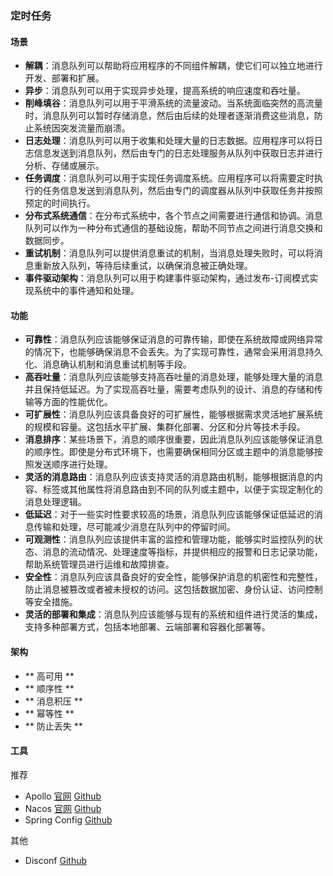 ### 定时任务
#### 场景
- **解耦**：消息队列可以帮助将应用程序的不同组件解耦，使它们可以独立地进行开发、部署和扩展。
- **异步**：消息队列可以用于实现异步处理，提高系统的响应速度和吞吐量。
- **削峰填谷**：消息队列可以用于平滑系统的流量波动。当系统面临突然的高流量时，消息队列可以暂时存储消息，然后由后续的处理者逐渐消费这些消息，防止系统因突发流量而崩溃。
- **日志处理**：消息队列可以用于收集和处理大量的日志数据。应用程序可以将日志信息发送到消息队列，然后由专门的日志处理服务从队列中获取日志并进行分析、存储或展示。
- **任务调度**：消息队列可以用于实现任务调度系统。应用程序可以将需要定时执行的任务信息发送到消息队列，然后由专门的调度器从队列中获取任务并按照预定的时间执行。
- **分布式系统通信**：在分布式系统中，各个节点之间需要进行通信和协调。消息队列可以作为一种分布式通信的基础设施，帮助不同节点之间进行消息交换和数据同步。
- **重试机制**：消息队列可以提供消息重试的机制，当消息处理失败时，可以将消息重新放入队列，等待后续重试，以确保消息被正确处理。
- **事件驱动架构**：消息队列可以用于构建事件驱动架构，通过发布-订阅模式实现系统中的事件通知和处理。

#### 功能
- **可靠性**：消息队列应该能够保证消息的可靠传输，即使在系统故障或网络异常的情况下，也能够确保消息不会丢失。为了实现可靠性，通常会采用消息持久化、消息确认机制和消息重试机制等手段。
- **高吞吐量**：消息队列应该能够支持高吞吐量的消息处理，能够处理大量的消息并且保持低延迟。为了实现高吞吐量，需要考虑队列的设计、消息的存储和传输等方面的性能优化。
- **可扩展性**：消息队列应该具备良好的可扩展性，能够根据需求灵活地扩展系统的规模和容量。这包括水平扩展、集群化部署、分区和分片等技术手段。
- **消息排序**：某些场景下，消息的顺序很重要，因此消息队列应该能够保证消息的顺序性。即使是分布式环境下，也需要确保相同分区或主题中的消息能够按照发送顺序进行处理。
- **灵活的消息路由**：消息队列应该支持灵活的消息路由机制，能够根据消息的内容、标签或其他属性将消息路由到不同的队列或主题中，以便于实现定制化的消息处理逻辑。
- **低延迟**：对于一些实时性要求较高的场景，消息队列应该能够保证低延迟的消息传输和处理，尽可能减少消息在队列中的停留时间。
- **可观测性**：消息队列应该提供丰富的监控和管理功能，能够实时监控队列的状态、消息的流动情况、处理速度等指标，并提供相应的报警和日志记录功能，帮助系统管理员进行运维和故障排查。
- **安全性**：消息队列应该具备良好的安全性，能够保护消息的机密性和完整性，防止消息被篡改或者被未授权的访问。这包括数据加密、身份认证、访问控制等安全措施。
- **灵活的部署和集成**：消息队列应该能够与现有的系统和组件进行灵活的集成，支持多种部署方式，包括本地部署、云端部署和容器化部署等。 
 
#### 架构
- ** 高可用 **   
- ** 顺序性 ** 
- ** 消息积压 ** 
- ** 幂等性 ** 
- ** 防止丢失 ** 
#### 工具
推荐
- Apollo    [官网](https://www.apolloconfig.com/)  [Github](https://github.com/apolloconfig/apollo)  
- Nacos     [官网](https://nacos.io/)  [Github](https://github.com/alibaba/nacos)
- Spring Config [Github](https://github.com/spring-cloud/spring-cloud-config)

其他
- Disconf  [Github](https://github.com/knightliao/disconf)
